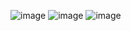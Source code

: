 ![image](https://user-images.githubusercontent.com/62680960/192931218-f7851262-ecde-43d8-bae1-4e31a824fa71.png) ![image](https://user-images.githubusercontent.com/62680960/192931270-5923cafe-789e-4765-866d-c816235314cc.png) ![image](https://user-images.githubusercontent.com/62680960/192931304-757d32c3-4511-46c2-80de-0a85748262bb.png)
